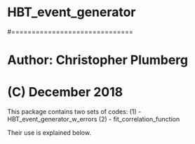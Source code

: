 # HBT_event_generator
#==============================
# Author: Christopher Plumberg
# (C) December 2018

This package contains two sets of codes:
   (1) - HBT_event_generator_w_errors
   (2) - fit_correlation_function

Their use is explained below.


